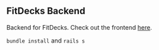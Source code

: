 ## FitDecks Backend

Backend for FitDecks. Check out the frontend [here](https://github.com/mnkillebr/fitdex-frontend/ "FitDecks Frontend").

`bundle install` and `rails s`
